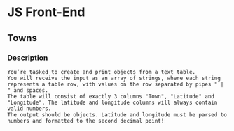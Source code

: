 # JS Front-End

## Towns

### Description
    You’re tasked to create and print objects from a text table. 
    You will receive the input as an array of strings, where each string represents a table row, with values on the row separated by pipes " | " and spaces.
    The table will consist of exactly 3 columns "Town", "Latitude" and "Longitude". The latitude and longitude columns will always contain valid numbers.
    The output should be objects. Latitude and longitude must be parsed to numbers and formatted to the second decimal point!
